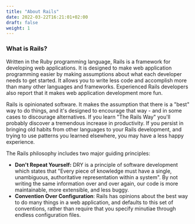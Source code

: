 ```yaml
---
title: "About Rails"
date: 2022-03-22T16:21:01+02:00
draft: false
weight: 1
---
```

### What is Rails?

Written in the Ruby programming language, Rails is a framework for developing web applications. It is designed to make web application programming easier by making assumptions about what each developer needs to get started. It allows you to write less code and accomplish more than many other languages and frameworks. Experienced Rails developers also report that it makes web application development more fun.


Rails is opinionated software. It makes the assumption that there is a "best" way to do things, and it's designed to encourage that way - and in some cases to discourage alternatives. If you learn "The Rails Way" you'll probably discover a tremendous increase in productivity. If you persist in bringing old habits from other languages to your Rails development, and trying to use patterns you learned elsewhere, you may have a less happy experience.

The Rails philosophy includes two major guiding principles:

* **Don't Repeat Yourself:** DRY is a principle of software development which states that "Every piece of knowledge must have a single, unambiguous, authoritative representation within a system". By not writing the same information over and over again, our code is more maintainable, more extensible, and less buggy.
* **Convention Over Configuration**: Rails has opinions about the best way to do many things in a web application, and defaults to this set of conventions, rather than require that you specify minutiae through endless configuration files.